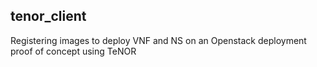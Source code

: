 ## tenor_client

Registering images to deploy VNF and NS on an Openstack deployment proof of concept using TeNOR


